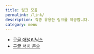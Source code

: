 ```yaml
---
title: 링크 모음
permalink: /link/
description: 각종 유용한 링크를 제공합니다.
category: menu
---
```

- [구글 애널리닉스](https://analytics.google.com '구글 애널리틱스')
- [구글 서치 콘솔](https://search.google.com/search-console '구글 서치콘솔')
 
